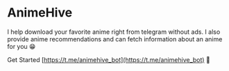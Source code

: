 # AnimeHive

I help download your favorite anime right from telegram without ads. I also provide anime recommendations and can fetch information about an anime for you 😁

Get Started [https://t.me/animehive_bot](https://t.me/animehive_bot) 🚀
